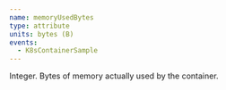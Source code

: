 ```yaml
---
name: memoryUsedBytes
type: attribute
units: bytes (B)
events:
  - K8sContainerSample
---
```


Integer. Bytes of memory actually used by the container.